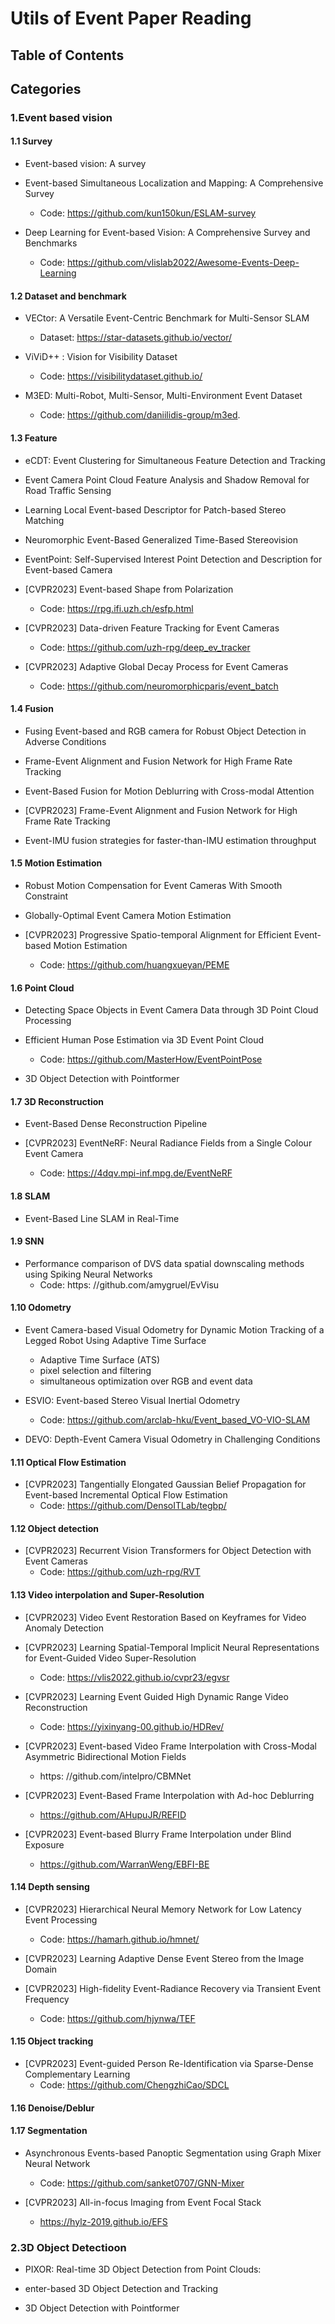 # Utils of Event Paper Reading

## Table of Contents

## Categories

### 1.Event based vision

#### 1.1 Survey

- Event-based vision: A survey

- Event-based Simultaneous Localization and Mapping: A Comprehensive Survey
    - Code: https://github.com/kun150kun/ESLAM-survey

- Deep Learning for Event-based Vision: A Comprehensive Survey and Benchmarks
    - Code: https://github.com/vlislab2022/Awesome-Events-Deep-Learning


#### 1.2 Dataset and benchmark

- VECtor: A Versatile Event-Centric Benchmark for Multi-Sensor SLAM
    - Dataset: https://star-datasets.github.io/vector/

- ViViD++ : Vision for Visibility Dataset
    - Code: https://visibilitydataset.github.io/

- M3ED: Multi-Robot, Multi-Sensor, Multi-Environment Event Dataset
    - Code: https://github.com/daniilidis-group/m3ed.
#### 1.3 Feature

- eCDT: Event Clustering for Simultaneous Feature Detection and Tracking

- Event Camera Point Cloud Feature Analysis and Shadow Removal for Road Traffic Sensing

- Learning Local Event-based Descriptor for Patch-based Stereo Matching

- Neuromorphic Event-Based Generalized Time-Based Stereovision

- EventPoint: Self-Supervised Interest Point Detection and Description for Event-based Camera

- [CVPR2023] Event-based Shape from Polarization
    - Code: https://rpg.ifi.uzh.ch/esfp.html

- [CVPR2023] Data-driven Feature Tracking for Event Cameras
    - Code: https://github.com/uzh-rpg/deep_ev_tracker

- [CVPR2023] Adaptive Global Decay Process for Event Cameras
    - Code: https://github.com/neuromorphicparis/event_batch


#### 1.4 Fusion

- Fusing Event-based and RGB camera for Robust Object Detection in Adverse Conditions

- Frame-Event Alignment and Fusion Network for High Frame Rate Tracking

- Event-Based Fusion for Motion Deblurring with Cross-modal Attention

- [CVPR2023] Frame-Event Alignment and Fusion Network for High Frame Rate Tracking

- Event-IMU fusion strategies for faster-than-IMU estimation throughput


#### 1.5 Motion Estimation

- Robust Motion Compensation for Event Cameras With Smooth Constraint

- Globally-Optimal Event Camera Motion Estimation

- [CVPR2023] Progressive Spatio-temporal Alignment for Efficient Event-based Motion Estimation
    - Code: https://github.com/huangxueyan/PEME
#### 1.6 Point Cloud

- Detecting Space Objects in Event Camera Data through 3D Point Cloud Processing

- Efficient Human Pose Estimation via 3D Event Point Cloud
    - Code: https://github.com/MasterHow/EventPointPose

- 3D Object Detection with Pointformer

#### 1.7 3D Reconstruction

- Event-Based Dense Reconstruction Pipeline

- [CVPR2023] EventNeRF: Neural Radiance Fields from a Single Colour Event Camera
    - Code: https://4dqv.mpi-inf.mpg.de/EventNeRF

#### 1.8 SLAM

- Event-Based Line SLAM in Real-Time


#### 1.9 SNN

- Performance comparison of DVS data spatial downscaling methods using Spiking Neural Networks
    - Code: https: //github.com/amygruel/EvVisu


#### 1.10 Odometry
-  Event Camera-based Visual Odometry for Dynamic Motion Tracking of a Legged Robot Using Adaptive Time Surface
    - Adaptive Time Surface (ATS)
    - pixel selection and filtering
    - simultaneous optimization over RGB and event data

- ESVIO: Event-based Stereo Visual Inertial Odometry
    - Code: https://github.com/arclab-hku/Event_based_VO-VIO-SLAM

- DEVO: Depth-Event Camera Visual Odometry in Challenging Conditions

#### 1.11 Optical Flow Estimation
- [CVPR2023] Tangentially Elongated Gaussian Belief Propagation for Event-based Incremental Optical Flow Estimation
    - Code: https://github.com/DensoITLab/tegbp/

#### 1.12 Object detection
- [CVPR2023] Recurrent Vision Transformers for Object Detection with Event Cameras
    - Code: https://github.com/uzh-rpg/RVT

#### 1.13 Video interpolation and Super-Resolution
- [CVPR2023] Video Event Restoration Based on Keyframes for Video Anomaly Detection

- [CVPR2023] Learning Spatial-Temporal Implicit Neural Representations for Event-Guided Video Super-Resolution
    - Code: https://vlis2022.github.io/cvpr23/egvsr
- [CVPR2023] Learning Event Guided High Dynamic Range Video Reconstruction
    - Code: https://yixinyang-00.github.io/HDRev/

- [CVPR2023] Event-based Video Frame Interpolation with Cross-Modal Asymmetric Bidirectional Motion Fields
    - https: //github.com/intelpro/CBMNet

- [CVPR2023] Event-Based Frame Interpolation with Ad-hoc Deblurring
    - https://github.com/AHupuJR/REFID

- [CVPR2023] Event-based Blurry Frame Interpolation under Blind Exposure
    - https://github.com/WarranWeng/EBFI-BE

#### 1.14 Depth sensing
- [CVPR2023] Hierarchical Neural Memory Network for Low Latency Event Processing
    - Code: https://hamarh.github.io/hmnet/

- [CVPR2023] Learning Adaptive Dense Event Stereo from the Image Domain

- [CVPR2023] High-fidelity Event-Radiance Recovery via Transient Event Frequency
    - Code: https://github.com/hjynwa/TEF

#### 1.15 Object tracking

- [CVPR2023] Event-guided Person Re-Identification via Sparse-Dense Complementary Learning
    - Code: https://github.com/ChengzhiCao/SDCL

#### 1.16 Denoise/Deblur

#### 1.17 Segmentation
- Asynchronous Events-based Panoptic Segmentation using Graph Mixer Neural Network
    - Code: https://github.com/sanket0707/GNN-Mixer

- [CVPR2023] All-in-focus Imaging from Event Focal Stack
    - https://hylz-2019.github.io/EFS
### 2.3D Object Detectioon

- PIXOR: Real-time 3D Object Detection from Point Clouds:

- enter-based 3D Object Detection and Tracking

- 3D Object Detection with Pointformer

